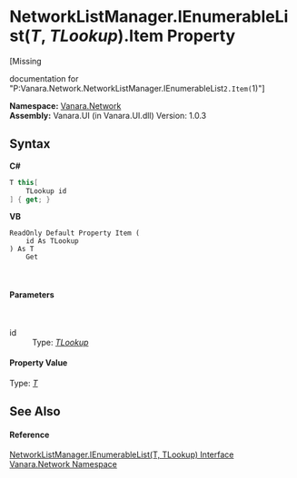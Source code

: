 # NetworkListManager.IEnumerableList(*T*, *TLookup*).Item Property 
 

\[Missing <summary> documentation for "P:Vanara.Network.NetworkListManager.IEnumerableList`2.Item(`1)"\]

**Namespace:**&nbsp;<a href="6f9c0845-1a20-2cb1-a754-0b5e90c1683a">Vanara.Network</a><br />**Assembly:**&nbsp;Vanara.UI (in Vanara.UI.dll) Version: 1.0.3

## Syntax

**C#**<br />
``` C#
T this[
	TLookup id
] { get; }
```

**VB**<br />
``` VB
ReadOnly Default Property Item ( 
	id As TLookup
) As T
	Get
```

<br />

#### Parameters
&nbsp;<dl><dt>id</dt><dd>Type: <a href="50c71df7-36ed-32a2-74a8-12d18a4dfac9">*TLookup*</a><br /></dd></dl>

#### Property Value
Type: <a href="50c71df7-36ed-32a2-74a8-12d18a4dfac9">*T*</a>

## See Also


#### Reference
<a href="50c71df7-36ed-32a2-74a8-12d18a4dfac9">NetworkListManager.IEnumerableList(T, TLookup) Interface</a><br /><a href="6f9c0845-1a20-2cb1-a754-0b5e90c1683a">Vanara.Network Namespace</a><br />